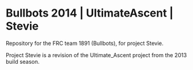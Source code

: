 Bullbots 2014 | UltimateAscent | Stevie
=======================================
Repository for the FRC team 1891 (Bullbots), for project Stevie.

Project Stevie is a revision of the Ultimate_Ascent project from the 2013 build season.